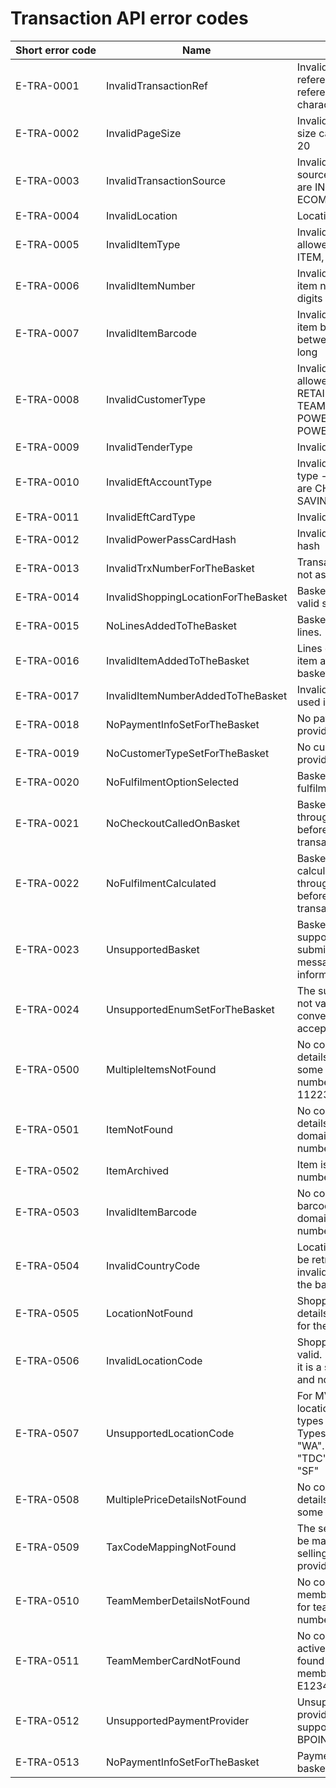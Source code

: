 # Transaction API error codes

| Short&nbsp;error&nbsp;code | Name | Description | Error&nbsp;Type |
| -------- | -------- | -------- | -------- |
| E-TRA-0001 | InvalidTransactionRef | Invalid transaction reference - transaction reference must be 20 characters | <a target="_blank" href="https://problem.api.bunnings.com.au/?type=validationError">validationError</a> |
| E-TRA-0002 | InvalidPageSize | Invalid page size - page size cannot be less than 20 | <a target="_blank" href="https://problem.api.bunnings.com.au/?type=validationError">validationError</a> |
| E-TRA-0003 | InvalidTransactionSource | Invalid transaction source - allowed values are INSTORE, ECOMMERCE | <a target="_blank" href="https://problem.api.bunnings.com.au/?type=validationError">validationError</a> |
| E-TRA-0004 | InvalidLocation | Location is invalid. | <a target="_blank" href="https://problem.api.bunnings.com.au/?type=basketSubmissionError">basketSubmissionError</a> |
| E-TRA-0005 | InvalidItemType | Invalid item type - allowed values are ITEM, BARCODE | <a target="_blank" href="https://problem.api.bunnings.com.au/?type=validationError">validationError</a> |
| E-TRA-0006 | InvalidItemNumber | Invalid item number - item number must be 7 digits long | <a target="_blank" href="https://problem.api.bunnings.com.au/?type=validationError">validationError</a> |
| E-TRA-0007 | InvalidItemBarcode | Invalid item barcode - item barcode must be between 8 and 14 digits long | <a target="_blank" href="https://problem.api.bunnings.com.au/?type=validationError">validationError</a> |
| E-TRA-0008 | InvalidCustomerType | Invalid customer type - allowed values are RETAIL_CUSTOMER, TEAM_MEMBER, POWERPASS, POWERPASSCARDUSER | <a target="_blank" href="https://problem.api.bunnings.com.au/?type=validationError">validationError</a> |
| E-TRA-0009 | InvalidTenderType | Invalid tender type | <a target="_blank" href="https://problem.api.bunnings.com.au/?type=validationError">validationError</a> |
| E-TRA-0010 | InvalidEftAccountType | Invalid EFT Account type - allowed values are CHEQUE, CREDIT, SAVINGS | <a target="_blank" href="https://problem.api.bunnings.com.au/?type=validationError">validationError</a> |
| E-TRA-0011 | InvalidEftCardType | Invalid EFT card type | <a target="_blank" href="https://problem.api.bunnings.com.au/?type=validationError">validationError</a> |
| E-TRA-0012 | InvalidPowerPassCardHash | Invalid PowerPass card hash | <a target="_blank" href="https://problem.api.bunnings.com.au/?type=validationError">validationError</a> |
| E-TRA-0013 | InvalidTrxNumberForTheBasket | Transaction number is not assigned to basket. | <a target="_blank" href="https://problem.api.bunnings.com.au/?type=basketSubmissionError">basketSubmissionError</a> |
| E-TRA-0014 | InvalidShoppingLocationForTheBasket | Basket doesn't have a valid shopping location. | <a target="_blank" href="https://problem.api.bunnings.com.au/?type=basketSubmissionError">basketSubmissionError</a> |
| E-TRA-0015 | NoLinesAddedToTheBasket | Basket doesn't have any lines. | <a target="_blank" href="https://problem.api.bunnings.com.au/?type=basketSubmissionError">basketSubmissionError</a> |
| E-TRA-0016 | InvalidItemAddedToTheBasket | Lines don't have valid item assigned for the basket. | <a target="_blank" href="https://problem.api.bunnings.com.au/?type=basketSubmissionError">basketSubmissionError</a> |
| E-TRA-0017 | InvalidItemNumberAddedToTheBasket | Invalid item number used in basket. | <a target="_blank" href="https://problem.api.bunnings.com.au/?type=basketSubmissionError">basketSubmissionError</a> |
| E-TRA-0018 | NoPaymentInfoSetForTheBasket | No payment information provided for the basket. | <a target="_blank" href="https://problem.api.bunnings.com.au/?type=basketSubmissionError">basketSubmissionError</a> |
| E-TRA-0019 | NoCustomerTypeSetForTheBasket | No customer type provided for the basket. | <a target="_blank" href="https://problem.api.bunnings.com.au/?type=basketSubmissionError">basketSubmissionError</a> |
| E-TRA-0020 | NoFulfilmentOptionSelected | Basket doesn't have any fulfilment selected | <a target="_blank" href="https://problem.api.bunnings.com.au/?type=basketSubmissionError">basketSubmissionError</a> |
| E-TRA-0021 | NoCheckoutCalledOnBasket | Basket requires to go through checkout before submitting for transaction | <a target="_blank" href="https://problem.api.bunnings.com.au/?type=basketSubmissionError">basketSubmissionError</a> |
| E-TRA-0022 | NoFulfilmentCalculated | Basket requires to calculate fulfilments through checkout before submitting for transaction | <a target="_blank" href="https://problem.api.bunnings.com.au/?type=basketSubmissionError">basketSubmissionError</a> |
| E-TRA-0023 | UnsupportedBasket | Basket submitted is not supported for basket submission. Error message provides more information on details. | <a target="_blank" href="https://problem.api.bunnings.com.au/?type=basketSubmissionError">basketSubmissionError</a> |
| E-TRA-0024 | UnsupportedEnumSetForTheBasket | The submitted value is not valid and cannot be converted to an accepted enum. | <a target="_blank" href="https://problem.api.bunnings.com.au/?type=basketSubmissionError">basketSubmissionError</a> |
| E-TRA-0500 | MultipleItemsNotFound | No corresponding item details found for all or some of the item numbers: 1234567, 1122334 | <a target="_blank" href="https://problem.api.bunnings.com.au/?type=basketSubmissionError">basketSubmissionError</a> |
| E-TRA-0501 | ItemNotFound | No corresponding item details found in item domain for the item number: 1234567 | <a target="_blank" href="https://problem.api.bunnings.com.au/?type=basketSubmissionError">basketSubmissionError</a> |
| E-TRA-0502 | ItemArchived | Item is archived. Item number: 1234567 | <a target="_blank" href="https://problem.api.bunnings.com.au/?type=basketSubmissionError">basketSubmissionError</a> |
| E-TRA-0503 | InvalidItemBarcode | No corresponding item barcode found in item domain for the item number: 1234567 | <a target="_blank" href="https://problem.api.bunnings.com.au/?type=basketSubmissionError">basketSubmissionError</a> |
| E-TRA-0504 | InvalidCountryCode | Location details cannot be retrieved due to an invalid country code on the basket | <a target="_blank" href="https://problem.api.bunnings.com.au/?type=basketSubmissionError">basketSubmissionError</a> |
| E-TRA-0505 | LocationNotFound | Shopping location details cannot be found for the location code | <a target="_blank" href="https://problem.api.bunnings.com.au/?type=basketSubmissionError">basketSubmissionError</a> |
| E-TRA-0506 | InvalidLocationCode | Shopping location is not valid. Please ensure that it is a store, it's trading and not closed. | <a target="_blank" href="https://problem.api.bunnings.com.au/?type=basketSubmissionError">basketSubmissionError</a> |
| E-TRA-0507 | UnsupportedLocationCode | For MVP, only following location types and sub types are supported. Types: "SF", "TD", "WA". Sub Types: "TDC", "CAFE", "WA", "SF" | <a target="_blank" href="https://problem.api.bunnings.com.au/?type=basketSubmissionError">basketSubmissionError</a> |
| E-TRA-0508 | MultiplePriceDetailsNotFound | No corresponding price details found for all or some of the items. | <a target="_blank" href="https://problem.api.bunnings.com.au/?type=basketSubmissionError">basketSubmissionError</a> |
| E-TRA-0509 | TaxCodeMappingNotFound | The selling tax id cannot be mapped from the selling tax code provided by Checkout | <a target="_blank" href="https://problem.api.bunnings.com.au/?type=basketSubmissionError">basketSubmissionError</a> |
| E-TRA-0510 | TeamMemberDetailsNotFound | No corresponding team member details found for team member number: 123456 | <a target="_blank" href="https://problem.api.bunnings.com.au/?type=basketSubmissionError">basketSubmissionError</a> |
| E-TRA-0511 | TeamMemberCardNotFound | No corresponding active card can be found for the team member: barcode E123456 | <a target="_blank" href="https://problem.api.bunnings.com.au/?type=basketSubmissionError">basketSubmissionError</a> |
| E-TRA-0512 | UnsupportedPaymentProvider | Unsupported payment provider, only supporting BunCredit, BPOINT and Click | <a target="_blank" href="https://problem.api.bunnings.com.au/?type=basketSubmissionError">basketSubmissionError</a> |
| E-TRA-0513 | NoPaymentInfoSetForTheBasket | Payments not set for the basket | <a target="_blank" href="https://problem.api.bunnings.com.au/?type=basketSubmissionError">basketSubmissionError</a> |